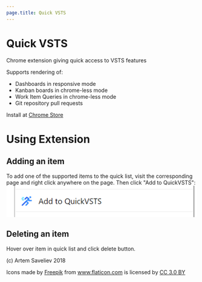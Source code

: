 ```yaml
---
page.title: Quick VSTS
---
```


# Quick VSTS

Chrome extension giving quick access to VSTS features

Supports rendering of:
* Dashboards in responsive mode
* Kanban boards in chrome-less mode
* Work Item Queries in chrome-less mode
* Git repository pull requests

Install at [Chrome Store](https://chrome.google.com/webstore/detail/quick-vsts/fllgkonafgljadeomhfpnbanfmaimcbp)

# Using Extension
## Adding an item
To add one of the supported items to the quick list, visit the corresponding page and right click anywhere on the page. Then click "Add to QuickVSTS":
![add link](add.png)

## Deleting an item
Hover over item in quick list and click delete button.



(c) Artem Saveliev 2018

Icons made by <a href="http://www.freepik.com" title="Freepik">Freepik</a> from <a href="https://www.flaticon.com/" title="Flaticon">www.flaticon.com</a> is licensed by <a href="http://creativecommons.org/licenses/by/3.0/" title="Creative Commons BY 3.0" target="_blank">CC 3.0 BY</a>